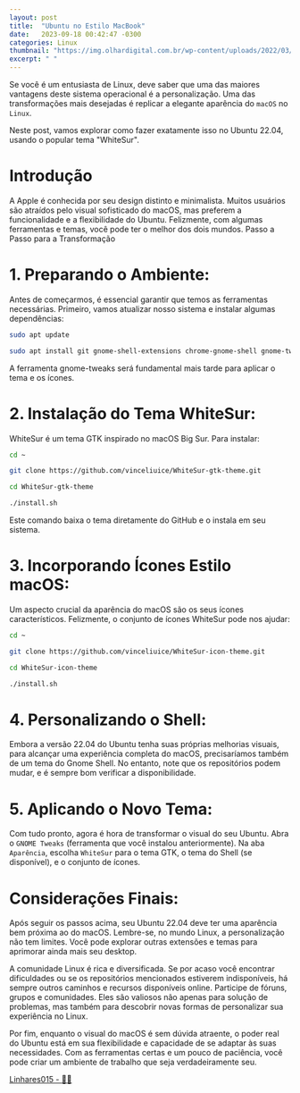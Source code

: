 ```yaml
---
layout: post
title:  "Ubuntu no Estilo MacBook"
date:   2023-09-18 00:42:47 -0300
categories: Linux
thumbnail: "https://img.olhardigital.com.br/wp-content/uploads/2022/03/apple_j-hx.jpg"
excerpt: " "
---
```


Se você é um entusiasta de Linux, deve saber que uma das maiores vantagens deste sistema operacional é a personalização. Uma das transformações mais desejadas é replicar a elegante aparência do 
`macOS` no `Linux`. 

Neste post, vamos explorar como fazer exatamente isso no Ubuntu 22.04, usando o popular tema "WhiteSur".

# Introdução

A Apple é conhecida por seu design distinto e minimalista. Muitos usuários são atraídos pelo visual sofisticado do macOS, mas preferem a funcionalidade e a flexibilidade do Ubuntu. Felizmente, com algumas ferramentas e temas, você pode ter o melhor dos dois mundos.
Passo a Passo para a Transformação

# 1. Preparando o Ambiente:

Antes de começarmos, é essencial garantir que temos as ferramentas necessárias. Primeiro, vamos atualizar nosso sistema e instalar algumas dependências:

```bash
sudo apt update
```
    
```bash
sudo apt install git gnome-shell-extensions chrome-gnome-shell gnome-tweaks
```

A ferramenta gnome-tweaks será fundamental mais tarde para aplicar o tema e os ícones.

# 2. Instalação do Tema WhiteSur:

WhiteSur é um tema GTK inspirado no macOS Big Sur. Para instalar:

```bash
cd ~
```
    
```bash
git clone https://github.com/vinceliuice/WhiteSur-gtk-theme.git
```
    
```bash
cd WhiteSur-gtk-theme
```

```bash
./install.sh
```

Este comando baixa o tema diretamente do GitHub e o instala em seu sistema.

# 3. Incorporando Ícones Estilo macOS:

Um aspecto crucial da aparência do macOS são os seus ícones característicos. Felizmente, o conjunto de ícones WhiteSur pode nos ajudar:

```bash
cd ~
```

```bash
git clone https://github.com/vinceliuice/WhiteSur-icon-theme.git
```

```bash
cd WhiteSur-icon-theme
```

```bash
./install.sh
```

# 4. Personalizando o Shell:

Embora a versão 22.04 do Ubuntu tenha suas próprias melhorias visuais, para alcançar uma experiência completa do macOS, precisaríamos também de um tema do Gnome Shell. No entanto, note que os repositórios podem mudar, e é sempre bom verificar a disponibilidade.

# 5. Aplicando o Novo Tema:

Com tudo pronto, agora é hora de transformar o visual do seu Ubuntu. Abra o `GNOME Tweaks` (ferramenta que você instalou anteriormente). Na aba `Aparência`, escolha `WhiteSur` para o tema GTK, o tema do Shell (se disponível), e o conjunto de ícones.

# Considerações Finais:

Após seguir os passos acima, seu Ubuntu 22.04 deve ter uma aparência bem próxima ao do macOS. Lembre-se, no mundo Linux, a personalização não tem limites. Você pode explorar outras extensões e temas para aprimorar ainda mais seu desktop.

A comunidade Linux é rica e diversificada. Se por acaso você encontrar dificuldades ou se os repositórios mencionados estiverem indisponíveis, há sempre outros caminhos e recursos disponíveis online. Participe de fóruns, grupos e comunidades. Eles são valiosos não apenas para solução de problemas, mas também para descobrir novas formas de personalizar sua experiência no Linux.

Por fim, enquanto o visual do macOS é sem dúvida atraente, o poder real do Ubuntu está em sua flexibilidade e capacidade de se adaptar às suas necessidades. Com as ferramentas certas e um pouco de paciência, você pode criar um ambiente de trabalho que seja verdadeiramente seu.
 
[Linhares015 - 🧙‍♂️](https://github.com/Linhares015)